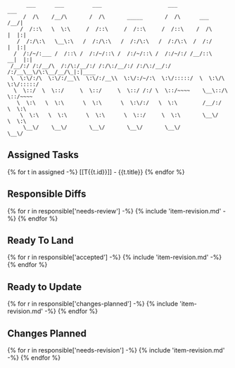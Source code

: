 ```
      ___      ___         ___                     ___                   ___
     /  /\    /__/\       /  /\       _____       /  /\      ___        /__/|
    /  /::\   \  \:\     /  /::\     /  /::\     /  /::\    /  /\      |  |:|
   /  /:/\:\   \__\:\   /  /:/\:\   /  /:/\:\   /  /:/\:\  /  /:/      |  |:|
  /  /:/~/:___ /  /::\ /  /:/~/::\ /  /:/~/::\ /  /:/~/:/ /__/::\    __|  |:|
 /__/:/ /:/__/\  /:/\:/__/:/ /:/\:/__/:/ /:/\:/__/:/ /:/__\__\/\:\__/__/\_|:|____
 \  \:\/:/\  \:\/:/__\\  \:\/:/__\\  \:\/:/~/:\  \:\/:::::/  \  \:\/\  \:\/:::::/
  \  \::/  \  \::/     \  \::/     \  \::/ /:/ \  \::/~~~~    \__\::/\  \::/~~~~
   \  \:\   \  \:\      \  \:\      \  \:\/:/   \  \:\        /__/:/  \  \:\
    \  \:\   \  \:\      \  \:\      \  \::/     \  \:\       \__\/    \  \:\
     \__\/    \__\/       \__\/       \__\/       \__\/                 \__\/

```

## Assigned Tasks

{% for t in assigned -%}
[[T{{t.id}}]] - {{t.title}}
{% endfor %}

## Responsible Diffs

{% for r in responsible['needs-review'] -%}
{% include 'item-revision.md' -%}
{% endfor %}

## Ready To Land

{% for r in responsible['accepted'] -%}
{% include 'item-revision.md' -%}
{% endfor %}

## Ready to Update

{% for r in responsible['changes-planned'] -%}
{% include 'item-revision.md' -%}
{% endfor %}


## Changes Planned
{% for r in responsible['needs-revision'] -%}
{% include 'item-revision.md' -%}
{% endfor %}

